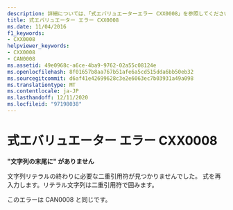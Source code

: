 ```yaml
---
description: 詳細については、「式エバリュエーターエラー CXX0008」を参照してください。
title: 式エバリュエーター エラー CXX0008
ms.date: 11/04/2016
f1_keywords:
- CXX0008
helpviewer_keywords:
- CXX0008
- CAN0008
ms.assetid: 49e0968c-a6ce-4ba9-9762-02a55c08124e
ms.openlocfilehash: 8f01657b8aa767b51afe6a5cd515dda6bb50eb32
ms.sourcegitcommit: d6af41e42699628c3e2e6063ec7b03931a49a098
ms.translationtype: MT
ms.contentlocale: ja-JP
ms.lasthandoff: 12/11/2020
ms.locfileid: "97198038"
---
```

# <a name="expression-evaluator-error-cxx0008"></a>式エバリュエーター エラー CXX0008

**"文字列の末尾に" がありません**

文字列リテラルの終わりに必要な二重引用符が見つかりませんでした。 式を再入力します。リテラル文字列は二重引用符で囲みます。

このエラーは CAN0008 と同じです。
